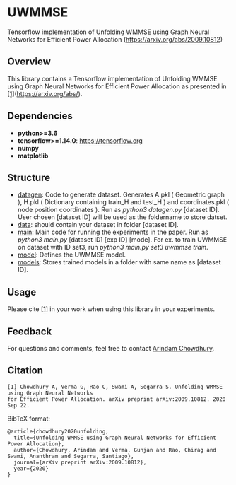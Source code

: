 # UWMMSE
Tensorflow implementation of Unfolding WMMSE using Graph Neural Networks for Efficient Power Allocation (https://arxiv.org/abs/2009.10812)

## Overview
This library contains a Tensorflow implementation of Unfolding WMMSE using Graph Neural Networks for Efficient Power Allocation as presented in [[1]](#citation)(https://arxiv.org/abs/).
## Dependencies

* **python>=3.6**
* **tensorflow>=1.14.0**: https://tensorflow.org
* **numpy**
* **matplotlib**

## Structure
* [datagen](https://github.com/ArCho48/Unrolled-WMMSE/blob/master/datagen.py): Code to generate dataset. Generates A.pkl ( Geometric graph ), H.pkl ( Dictionary containing train_H and test_H ) and coordinates.pkl ( node position coordinates ).  Run as *python3 datagen.py* \[dataset ID\]. User chosen \[dataset ID\] will be used as the foldername to store datset. 
* [data](https://github.com/ArCho48/Unrolled-WMMSE/tree/master/data): should contain your dataset in folder \[dataset ID\]. 
* [main](https://github.com/ArCho48/Unrolled-WMMSE/blob/master/main.py): Main code for running the experiments in the paper. Run as *python3 main.py* \[dataset ID\] \[exp ID\] \[mode\]. For ex. to train UWMMSE on dataset with ID set3, run *python3 main.py set3 uwmmse train*.
* [model](https://github.com/ArCho48/Unrolled-WMMSE/blob/master/model.py): Defines the UWMMSE model.
* [models](https://github.com/ArCho48/Unrolled-WMMSE/tree/master/models): Stores trained models in a folder with same name as \[dataset ID\].

## Usage


Please cite [[1](#citation)] in your work when using this library in your experiments.

## Feedback
For questions and comments, feel free to contact [Arindam Chowdhury](mailto:arindam.chowdhury@rice.edu).

## Citation
```
[1] Chowdhury A, Verma G, Rao C, Swami A, Segarra S. Unfolding WMMSE using Graph Neural Networks 
for Efficient Power Allocation. arXiv preprint arXiv:2009.10812. 2020 Sep 22.
```

BibTeX format:
```
@article{chowdhury2020unfolding,
  title={Unfolding WMMSE using Graph Neural Networks for Efficient Power Allocation},
  author={Chowdhury, Arindam and Verma, Gunjan and Rao, Chirag and Swami, Ananthram and Segarra, Santiago},
  journal={arXiv preprint arXiv:2009.10812},
  year={2020}
}

```
